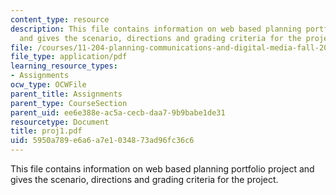```yaml
---
content_type: resource
description: This file contains information on web based planning portfolio project
  and gives the scenario, directions and grading criteria for the project.
file: /courses/11-204-planning-communications-and-digital-media-fall-2004/5950a789e6a6a7e1034873ad96fc36c6_proj1.pdf
file_type: application/pdf
learning_resource_types:
- Assignments
ocw_type: OCWFile
parent_title: Assignments
parent_type: CourseSection
parent_uid: ee6e388e-ac5a-cecb-daa7-9b9babe1de31
resourcetype: Document
title: proj1.pdf
uid: 5950a789-e6a6-a7e1-0348-73ad96fc36c6
---
```

This file contains information on web based planning portfolio project and gives the scenario, directions and grading criteria for the project.

